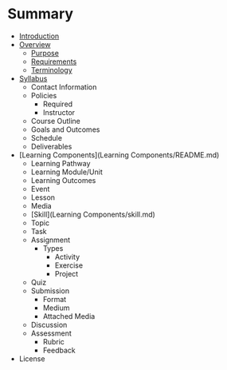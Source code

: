 # Summary

* [Introduction](README.md)
* [Overview](Overview/README.md)
   * [Purpose](Overview/purpose.md)
   * [Requirements](Overview/requirements.md)
   * [Terminology](Overview/terminology.md)
* [Syllabus](Syllabus/README.md)
   * Contact Information
   * Policies
       * Required
       * Instructor
   * Course Outline
   * Goals and Outcomes
   * Schedule
   * Deliverables
* [Learning Components](Learning Components/README.md)
   * Learning Pathway
   * Learning Module/Unit
   * Learning Outcomes
   * Event
   * Lesson
   * Media
   * [Skill](Learning Components/skill.md)
   * Topic
   * Task
   * Assignment
       * Types
           * Activity
           * Exercise
           * Project
   * Quiz
   * Submission
       * Format
       * Medium
       * Attached Media
   * Discussion
   * Assessment
       * Rubric
       * Feedback
* License

